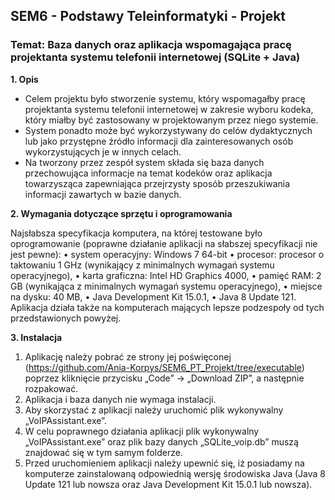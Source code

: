 ## SEM6 - Podstawy Teleinformatyki - Projekt

### Temat: Baza danych oraz aplikacja wspomagająca pracę projektanta systemu telefonii internetowej (SQLite + Java)

 **1. Opis**
 - Celem projektu było stworzenie systemu, który wspomagałby pracę projektanta systemu telefonii internetowej w zakresie wyboru kodeka, który miałby być zastosowany w projektowanym przez niego systemie.
 - System ponadto może być wykorzystywany do celów dydaktycznych lub jako przystępne źródło informacji dla zainteresowanych osób wykorzystujących je w innych celach.
 - Na tworzony przez zespół system składa się baza danych przechowująca informacje na temat kodeków oraz aplikacja towarzysząca zapewniająca przejrzysty sposób przeszukiwania informacji zawartych w bazie danych.

**2. Wymagania dotyczące sprzętu i oprogramowania**

Najsłabsza specyfikacja komputera, na której testowane było oprogramowanie (poprawne działanie aplikacji na słabszej specyfikacji nie jest pewne):
• system operacyjny: Windows 7 64-bit
• procesor: procesor o taktowaniu 1 GHz (wynikający z minimalnych wymagań systemu operacyjnego),
• karta graficzna: Intel HD Graphics 4000,
• pamięć RAM: 2 GB (wynikająca z minimalnych wymagań systemu operacyjnego),
• miejsce na dysku: 40 MB,
• Java Development Kit 15.0.1,
• Java 8 Update 121.
Aplikacja działa także na komputerach mających lepsze podzespoły od tych przedstawionych powyżej.

**3. Instalacja**

 1. Aplikację należy pobrać ze strony jej poświęconej
    (https://github.com/Ania-Korpys/SEM6_PT_Projekt/tree/executable)
    poprzez kliknięcie przycisku „Code” → „Download ZIP”, a następnie rozpakować.
 2. Aplikacja i baza danych nie wymaga instalacji.
 3. Aby skorzystać z aplikacji należy uruchomić plik wykonywalny „VoIPAssistant.exe”.
 4. W celu poprawnego działania aplikacji plik wykonywalny
    „VoIPAssistant.exe” oraz plik bazy danych „SQLite_voip.db” muszą znajdować się w tym samym folderze.
 5. Przed uruchomieniem aplikacji należy upewnić się, iż posiadamy na komputerze zainstalowaną odpowiednią wersję środowiska Java (Java 8 Update 121 lub nowsza oraz Java Development Kit 15.0.1 lub nowsza).
